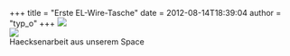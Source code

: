 +++
title = "Erste EL-Wire-Tasche"
date = 2012-08-14T18:39:04
author = "typ_o"
+++
[![](https://flipdot.org/blog/uploads/tasche_silke_1.serendipityThumb.jpg)](https://flipdot.org/blog/uploads/tasche_silke_1.jpg)  
[![](https://flipdot.org/blog/uploads/tasche_silke_2.serendipityThumb.jpg)](https://flipdot.org/blog/uploads/tasche_silke_2.jpg)  
Haecksenarbeit aus unserem Space
